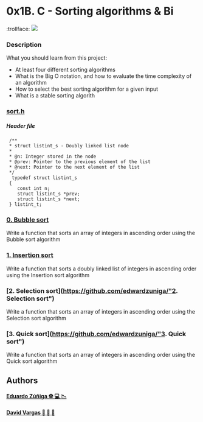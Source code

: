 # 0x1B. C - Sorting algorithms & Bi

:trollface:
![](https://miro.medium.com/max/646/1*xBNaUDWTVnNIvMTrpS00yQ.png)

### Description

What you should learn from this project:

- At least four different sorting algorithms
- What is the Big O notation, and how to evaluate the time complexity of an algorithm
- How to select the best sorting algorithm for a given input
- What is a stable sorting algorith

### [sort.h](https://github.com/edwardzuniga/ "sort.h")

##### Header file

     /**
     * struct listint_s - Doubly linked list node
     *
     * @n: Integer stored in the node
     * @prev: Pointer to the previous element of the list
     * @next: Pointer to the next element of the list
     */
      typedef struct listint_s
     {
        const int n;
        struct listint_s *prev;
        struct listint_s *next;
     } listint_t;

### [0. Bubble sort](https://github.com/edwardzuniga/ "0. Bubble sort")

Write a function that sorts an array of integers in ascending order using the Bubble sort algorithm

### [1. Insertion sort](https://github.com/edwardzuniga/ "1. Insertion sort")

Write a function that sorts a doubly linked list of integers in ascending order using the Insertion sort algorithm

### [2. Selection sort](https://github.com/edwardzuniga/"2. Selection sort")

Write a function that sorts an array of integers in ascending order using the Selection sort algorithm

### [3. Quick sort](https://github.com/edwardzuniga/"3. Quick sort")

Write a function that sorts an array of integers in ascending order using the Quick sort algorithm

## Authors

#### [Eduardo Zúñiga :soccer: :computer: :chart_with_downwards_trend:](https://github.com/edwardzuniga/ "Eduardo Zúñiga") 
#### [David Vargas :eggplant: :peach: :nail_care:](https://github.com/David-VargasV/ "David Vargas") 